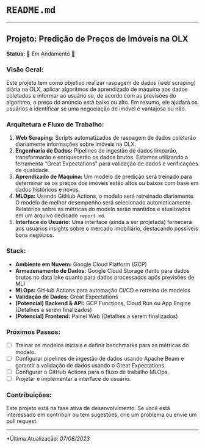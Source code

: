 # `README.md`

---

## **Projeto: Predição de Preços de Imóveis na OLX**

**Status:** 🚧 Em Andamento 🚧

### **Visão Geral:**
Este projeto tem como objetivo realizar raspagem de dados (web scraping) diária na OLX, aplicar algoritmos de aprendizado de máquina aos dados coletados e informar ao usuário se, de acordo com as previsões do algoritmo, o preço do anúncio está baixo ou alto. Em resumo, ele ajudará os usuários a identificar se uma negociação de imóvel é vantajosa ou não.

### **Arquitetura e Fluxo de Trabalho:**
1. **Web Scraping:** Scripts automatizados de raspagem de dados coletarão diariamente informações sobre imóveis na OLX.
2. **Engenharia de Dados:** Pipelines de ingestão de dados limparão, transformarão e enriquecerão os dados brutos. Estamos utilizando a ferramenta "Great Expectations" para validação de dados e verificações de qualidade.
3. **Aprendizado de Máquina:** Um modelo de predição será treinado para determinar se os preços dos imóveis estão altos ou baixos com base em dados históricos e novos.
4. **MLOps:** Usando GitHub Actions, o modelo será retreinado diariamente. O modelo de melhor desempenho será selecionado automaticamente. Relatórios sobre as métricas do modelo serão mantidos e atualizados em um arquivo dedicado `report.md`.
5. **Interface do Usuário:** Uma interface (ainda a ser projetada) fornecerá aos usuários insights sobre o mercado imobiliário, destacando possíveis bons negócios.

### **Stack:**

- **Ambiente em Nuvem:** Google Cloud Platform (GCP)
- **Armazenamento de Dados:** Google Cloud Storage (tanto para dados brutos no data lake quanto para dados processados após previsões de ML)
- **MLOps:** GitHub Actions para automação CI/CD e retreino de modelos
- **Validação de Dados:** Great Expectations
- **(Potencial) Backend & API:** GCP Functions, Cloud Run ou App Engine (Detalhes a serem finalizados)
- **(Potencial) Frontend:** Painel Web (Detalhes a serem finalizados)

### **Próximos Passos:**

- [ ] Treinar os modelos iniciais e definir benchmarks para as métricas do modelo.
- [ ] Configurar pipelines de ingestão de dados usando Apache Beam e garantir a validação de dados usando o Great Expectations.
- [ ] Configurar o GitHub Actions para o fluxo de trabalho MLOps.
- [ ] Projetar e implementar a interface do usuário.

### **Contribuições:**

Este projeto está na fase ativa de desenvolvimento. Se você está interessado em contribuir ou tem sugestões, crie um problema ou envie um pull request.

---

*Última Atualização: *07/08/2023*



